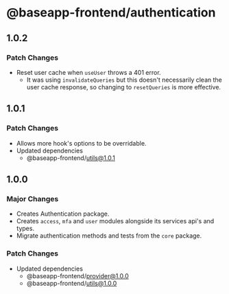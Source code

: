 # @baseapp-frontend/authentication

## 1.0.2

### Patch Changes

- Reset user cache when `useUser` throws a 401 error.
  - It was using `invalidateQueries` but this doesn't necessarily clean the user cache response, so changing to `resetQueries` is more effective.

## 1.0.1

### Patch Changes

- Allows more hook's options to be overridable.
- Updated dependencies
  - @baseapp-frontend/utils@1.0.1

## 1.0.0

### Major Changes

- Creates Authentication package.
- Creates `access`, `mfa` and `user` modules alongside its services api's and types.
- Migrate authentication methods and tests from the `core` package.

### Patch Changes

- Updated dependencies
  - @baseapp-frontend/provider@1.0.0
  - @baseapp-frontend/utils@1.0.0
